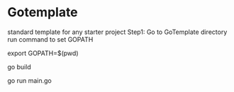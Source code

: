 # Gotemplate
standard template for any starter project
Step1:
Go to GoTemplate directory
run command to set GOPATH

export GOPATH=$(pwd)


go build


go run main.go
